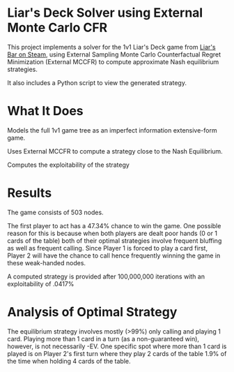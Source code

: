 # Liar's Deck Solver using External Monte Carlo CFR

This project implements a solver for the 1v1 Liar's Deck game from [Liar's Bar on Steam](https://store.steampowered.com/app/3097560/Liars_Bar/), using External Sampling Monte Carlo Counterfactual Regret Minimization (External MCCFR) to compute approximate Nash equilibrium strategies.

It also includes a Python script to view the generated strategy.

# What It Does

Models the full 1v1 game tree as an imperfect information extensive-form game.

Uses External MCCFR to compute a strategy close to the Nash Equilibrium. 

Computes the exploitability of the strategy

# Results

The game consists of 503 nodes.

The first player to act has a 47.34% chance to win the game. One possible reason for this is because when both players are dealt poor hands (0 or 1 cards of the table) both of their optimal strategies involve frequent bluffing as well as frequent calling. Since Player 1 is forced to play a card first, Player 2 will have the chance to call hence frequently winning the game in these weak-handed nodes.

A computed strategy is provided after 100,000,000 iterations with an exploitability of .0417% 

# Analysis of Optimal Strategy

The equilibrium strategy involves mostly (>99%) only calling and playing 1 card. Playing more than 1 card in a turn (as a non-guaranteed win), however, is not necessarily -EV. One specific spot where more than 1 card is played is on Player 2's first turn where they play 2 cards of the table 1.9% of the time when holding 4 cards of the table. 
